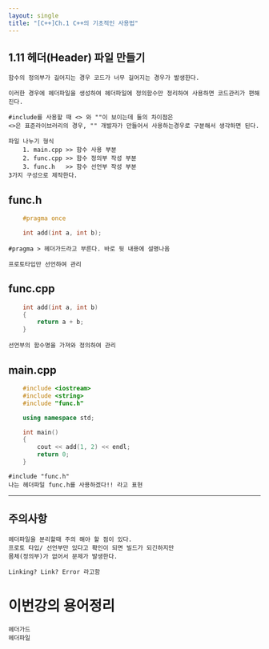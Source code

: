 ```yaml
---
layout: single
title: "[C++]Ch.1 C++의 기초적인 사용법"
---
```


## 1.11 헤더(Header) 파일 만들기

    함수의 정의부가 길어지는 경우 코드가 너무 길어지는 경우가 발생한다.

    이러한 경우에 헤더파일을 생성하여 헤더파일에 정의함수만 정리하여 사용하면 코드관리가 편해진다.

    #include를 사용할 때 <> 와 ""이 보이는데 둘의 차이점은
    <>은 표준라이브러리의 경우, "" 개발자가 만들어서 사용하는경우로 구분해서 생각하면 된다.

    파일 나누기 형식
        1. main.cpp >> 함수 사용 부분
        2. func.cpp >> 함수 정의부 작성 부분
        3. func.h   >> 함수 선언부 작성 부분
    3가지 구성으로 제작한다.


## func.h
```c++
    #pragma once

    int add(int a, int b);
```
    #pragma > 헤더가드라고 부른다. 바로 뒷 내용에 설명나옴

    프로토타입만 선언하여 관리

## func.cpp
```c++
    int add(int a, int b)
    {
        return a + b;
    }
```
    선언부의 함수명을 가져와 정의하여 관리

## main.cpp
```c++
    #include <iostream>
    #include <string>
    #include "func.h"

    using namespace std;

    int main()
    {
        cout << add(1, 2) << endl;
        return 0;
    }
```
    #include "func.h"
    나는 헤더파일 func.h를 사용하겠다!! 라고 표현

---
## 주의사항
    헤더파일을 분리할때 주의 해야 할 점이 있다.
    프로토 타입/ 선언부만 있다고 확인이 되면 빌드가 되긴하지만
    몸체(정의부)가 없어서 문제가 발생한다.
    
    Linking? Link? Error 라고함


# 이번강의 용어정리
    헤더가드
    헤더파일